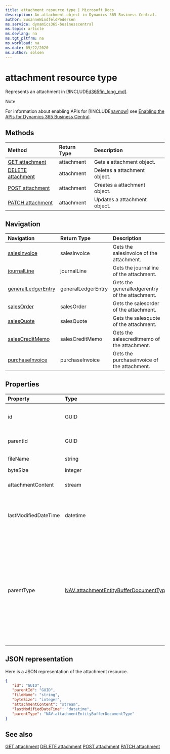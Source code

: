 ```yaml
---
title: attachment resource type | Microsoft Docs
description: An attachment object in Dynamics 365 Business Central.
author: SusanneWindfeldPedersen
ms.service: dynamics365-businesscentral
ms.topic: article
ms.devlang: na
ms.tgt_pltfrm: na
ms.workload: na
ms.date: 09/22/2020
ms.author: solsen
---
```


# attachment resource type
Represents an attachment in [!INCLUDE[d365fin_long_md](../../includes/d365fin_long_md.md)].

> [!NOTE]  
> For information about enabling APIs for [!INCLUDE[navnow](../../includes/navnow_md.md)] see [Enabling the APIs for Dynamics 365 Business Central](../enabling-apis-for-dynamics-nav.md).

## Methods
| Method | Return Type|Description |
|:--------------------|:-----------|:-------------------------|
|[GET attachment](../api/dynamics_attachment_Get.md)|attachment|Gets a attachment object.|
|[DELETE attachment](../api/dynamics_attachment_Delete.md)|attachment|Deletes a attachment object.|
|[POST attachment](../api/dynamics_attachment_Create.md)|attachment|Creates a attachment object.|
|[PATCH attachment](../api/dynamics_attachment_Update.md)|attachment|Updates a attachment object.|




## Navigation

| Navigation |Return Type| Description |    
|:----------|:----------|:-----------------|
|[salesInvoice](../resources/dynamics_salesinvoice.md)|salesInvoice |Gets the salesinvoice of the attachment.|
|[journalLine](../resources/dynamics_journalline.md)|journalLine |Gets the journalline of the attachment.|
|[generalLedgerEntry](../resources/dynamics_generalledgerentry.md)|generalLedgerEntry |Gets the generalledgerentry of the attachment.|
|[salesOrder](../resources/dynamics_salesorder.md)|salesOrder |Gets the salesorder of the attachment.|
|[salesQuote](../resources/dynamics_salesquote.md)|salesQuote |Gets the salesquote of the attachment.|
|[salesCreditMemo](../resources/dynamics_salescreditmemo.md)|salesCreditMemo |Gets the salescreditmemo of the attachment.|
|[purchaseInvoice](../resources/dynamics_purchaseinvoice.md)|purchaseInvoice |Gets the purchaseinvoice of the attachment.|


## Properties

| Property           | Type   |Description     |
|:-------------------|:-------|:---------------|
|id|GUID|The unique ID of the item. Non-editable.|
|parentId|GUID|The ID of the parent entity. |
|fileName|string|Logical filename.|
|byteSize|integer|File size.|
|attachmentContent|stream|The attachment's content.|
|lastModifiedDateTime|datetime|The last datetime the attachment was modified. Read-Only.|
|parentType|[NAV.attachmentEntityBufferDocumentType](../resources/dynamics_complextypes.md)|The type of the parent document of the attachment. It can be " ", "Journal", "Sales Order", "Sales Quote", "Sales Credit Memo", "Sales Invoice" or "Purchase Invoice".|


## JSON representation

Here is a JSON representation of the attachment resource.


```json
{
   "id": "GUID",
   "parentId": "GUID",
   "fileName": "string",
   "byteSize": "integer",
   "attachmentContent": "stream",
   "lastModifiedDateTime": "datetime",
   "parentType": "NAV.attachmentEntityBufferDocumentType"
}
```
## See also

[GET attachment](../api/dynamics_attachment_Get.md)
[DELETE attachment](../api/dynamics_attachment_Delete.md)
[POST attachment](../api/dynamics_attachment_Create.md)
[PATCH attachment](../api/dynamics_attachment_Update.md)

